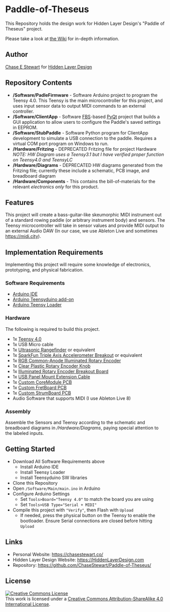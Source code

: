 # Paddle-of-Theseus
This Repository holds the design work for Hidden Layer Design's "Paddle of Theseus" project.

Please take a look at [the Wiki](https://github.com/ChaseStewart/Paddle-of-Theseus/wiki) for in-depth information.

## Author
[Chase E Stewart](https://chasestewart.co) for [Hidden Layer Design](https://hiddenlayerdesign.com)

## Repository Contents
* **/Software/PadleFirmware** - Software Arduino project to program the Teensy 4.0. This Teensy is the main microcontroller for this project, and uses input sensor data to output MIDI commands to an external controller.
* **/Software/ClientApp** - Software [FBS](https://build-system.fman.io/)-based [PyQt](https://riverbankcomputing.com/software/pyqt/) project that builds a GUI application to allow users to configure the Paddle's saved settings in EEPROM.
* **/Software/StubPaddle** - Software Python program for ClientApp development to simulate a USB connection to the paddle. Requires a virtual COM port program on Windows to run.
* **/Hardware/Fritzing**   - DEPRECATED Fritzing file for project Hardware _NOTE: HW Diagram uses a Teensy3.1 but I have verified proper function on Teensy4.0 and TeensyLC_
* **/Hardware/Diagrams**   - DEPRECATED HW diagrams generated from the Fritzing file; currently these include a schematic, PCB image, and breadboard diagram
* **/Hardware/Components** - This contains the bill-of-materials for the relevant *electronics only* for this product. 

## Features
This project will create a bass-guitar-like skeumorphic MIDI instrument out of a standard rowing paddle (or arbitrary instrument body) and sensors. The Teensy microcontroller will take in sensor values and provide MIDI output to an external Audio DAW (In our case, we use Ableton Live and sometimes https://midi.city).

## Implementation Requirements
Implementing this project will require some knowledge of electronics, prototyping, and physical fabrication.

### Software Requirements
- [Arduino IDE](https://www.arduino.cc/en/Main/Software)
- [Arduino Teensyduino add-on](https://www.pjrc.com/teensy/td_download.html)
- [Arduino Teensy Loader](https://www.pjrc.com/teensy/loader.html)

### Hardware
The following is required to build this project.
- 1x [Teensy 4.0](https://www.pjrc.com/teensy-4-0/)
- 1x USB Micro cable
- 1x [Ultrasonic Rangefinder](https://www.adafruit.com/product/4019) or equivalent
- 1x [SparkFun Triple Axis Accelerometer Breakout](https://www.sparkfun.com/products/12756) or equivalent
- 1x [RGB Common-Anode Illuminated Rotary Encoder](https://www.sparkfun.com/products/15141)
- 1x [Clear Plastic Rotary Encoder Knob](https://www.sparkfun.com/products/10597)
- 1x [Illuminated Rotary Encoder Breakout Board](https://www.sparkfun.com/products/11722)
- 1x [USB Panel Mount Extension Cable](https://www.adafruit.com/product/3258)
- 1x [Custom CoreModule PCB](#)
- 1x [Custom FretBoard PCB](#)
- 1x [Custom StrumBoard PCB](#)
- Audio Software that supports MIDI (I use Ableton Live 8)

### Assembly
Assemble the Sensors and Teensy according to the schematic and breadboard diagrams in */Hardware/Diagrams*, paying special attention to the labeled inputs.

## Getting Started
- Download All Software Requirements above
  - Install Arduino IDE
  - Install Teensy Loader
  - Install Teensyduino SW libraries
- Clone this Repository
- Open `/Software/Main/main.ino` in Arduino 
- Configure Arduino Settings
  - Set `Tools>Board="Teensy 4.0"` to match the board you are using
  - Set `Tools>USB Type="Serial + MIDI"`
- Compile this project with `"Verify"`, then Flash with `Upload`
  - If needed, press the physical button on the Teensy to enable the bootloader. Ensure Serial connections are closed before hitting `Upload`

## Links
- Personal Website: https://chasestewart.co/
- Hidden Layer Design Website: https://HiddenLayerDesign.com
- Repository: https://github.com/ChaseStewart/Paddle-of-Theseus/

## License
<a rel="license" href="http://creativecommons.org/licenses/by-sa/4.0/"><img alt="Creative Commons License" style="border-width:0" src="https://i.creativecommons.org/l/by-sa/4.0/80x15.png" /></a><br />This work is licensed under a <a rel="license" href="http://creativecommons.org/licenses/by-sa/4.0/">Creative Commons Attribution-ShareAlike 4.0 International License</a>.
